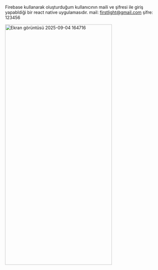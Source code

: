 Firebase kullanarak oluşturduğum kullanıcının maili ve şifresi ile giriş yapabldiği bir react native uygulamasıdır.
  mail: firstlight@gmail.com  şifre: 123456


<img width="348" height="782" alt="Ekran görüntüsü 2025-09-04 164716" src="https://github.com/user-attachments/assets/dbb3342f-7dbb-4ca5-8b39-324e0d890b25" />

